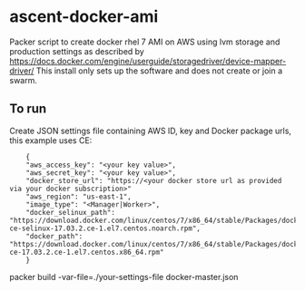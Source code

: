 # ascent-docker-ami
Packer script to create docker rhel 7 AMI on AWS using lvm storage and production settings as described by https://docs.docker.com/engine/userguide/storagedriver/device-mapper-driver/
This install only sets up the software and does not create or join a swarm.  

## To run
Create JSON settings file containing AWS ID, key and Docker package urls, this example uses CE:
```
    {
    "aws_access_key": "<your key value>",
    "aws_secret_key": "<your key value>",
    "docker_store_url": "https://<your docker store url as provided via your docker subscription>"
    "aws_region": "us-east-1",
    "image_type": "<Manager|Worker>",
    "docker_selinux_path": "https://download.docker.com/linux/centos/7/x86_64/stable/Packages/docker-ce-selinux-17.03.2.ce-1.el7.centos.noarch.rpm",
    "docker_path": "https://download.docker.com/linux/centos/7/x86_64/stable/Packages/docker-ce-17.03.2.ce-1.el7.centos.x86_64.rpm"
    }
```
packer build -var-file=./your-settings-file docker-master.json
